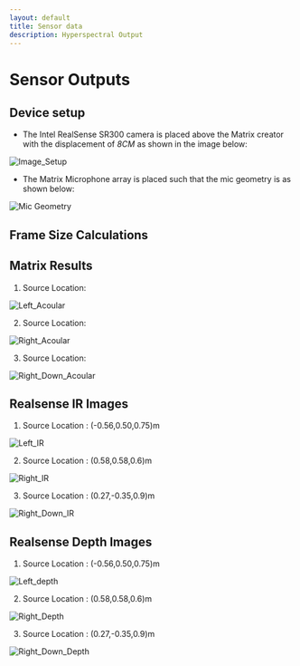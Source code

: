 ```yaml
---
layout: default
title: Sensor data
description: Hyperspectral Output
---
```


# Sensor Outputs

## Device setup

   * The Intel RealSense SR300 camera is placed above the Matrix creator with the displacement of *8CM* as shown in the image below:

   ![Image_Setup](/Sound_Localisation/image_setup.jpg)

   * The Matrix Microphone array is placed such that the mic geometry is as shown below:

   ![Mic Geometry](/Sound_Localisation/Mic.png)

## Frame Size Calculations

## Matrix Results

  1. Source Location:

  ![Left_Acoular](/Sound_Localisation/Left_Acoular.png)

  2. Source Location:

  ![Right_Acoular](/Sound_Localisation/Right_Acoular.png)

  3. Source Location:

  ![Right_Down_Acoular](/Sound_Localisation/Right_Down_Acoular.png)

## Realsense IR Images

  1. Source Location : (-0.56,0.50,0.75)m

  ![Left_IR](/RealSenseImages/ir_left.png)

  2. Source Location : (0.58,0.58,0.6)m

  ![Right_IR](/RealSenseImages/ir_right.png)

  3. Source Location : (0.27,-0.35,0.9)m

  ![Right_Down_IR](/RealSenseImages/ir_right_down.png)

## Realsense Depth Images

  1. Source Location : (-0.56,0.50,0.75)m

  ![Left_depth](/RealSenseImages/d_left.png)

  2. Source Location : (0.58,0.58,0.6)m

  ![Right_Depth](/RealSenseImages/d_right.png)

  3. Source Location : (0.27,-0.35,0.9)m

  ![Right_Down_Depth](/RealSenseImages/d_right_down.png)
